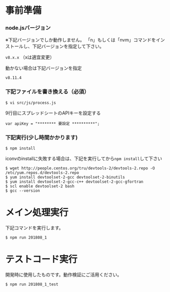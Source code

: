 # 事前準備

### node.jsバージョン

※下記バージョンでしか動作しません。
「n」もしくは「nvm」コマンドをインストールし、下記バージョンを指定して下さい。

`v8.x.x` （xは適宜変更）

動かない場合は下記バージョンを指定

`v8.11.4`

### 下記ファイルを書き換える（必須）

`$ vi src/js/process.js`

9行目にスプレッドシートのAPIキーを設定する

`var apiKey = "******** 要設定 **********";`

### 下記実行(少し時間かかります)

`$ npm install`

iconvのinstallに失敗する場合は、下記を実行してから`npm install`して下さい

```
$ wget http://people.centos.org/tru/devtools-2/devtools-2.repo -O /etc/yum.repos.d/devtools-2.repo
$ yum install devtoolset-2-gcc devtoolset-2-binutils
$ yum install devtoolset-2-gcc-c++ devtoolset-2-gcc-gfortran
$ scl enable devtoolset-2 bash
$ gcc --version
```

# メイン処理実行

下記コマンドを実行します。

`$ npm run 201808_1`

# テストコード実行

開発時に使用したものです。動作検証にご活用ください。

`$ npm run 201808_1_test`

